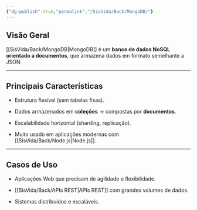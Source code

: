 ```yaml
---
{"dg-publish":true,"permalink":"/SisVida/Back/MongoDB/"}
---
```


## Visão Geral

[[SisVida/Back/MongoDB\|MongoDB]] é um **banco de dados NoSQL orientado a documentos**, que armazena dados em formato semelhante a JSON.

---

## Principais Características

- Estrutura flexível (sem tabelas fixas).
    
- Dados armazenados em **coleções** → compostas por **documentos**.
    
- Escalabilidade horizontal (sharding, replicação).
    
- Muito usado em aplicações modernas com [[SisVida/Back/Node.js\|Node.js]].
    

---

## Casos de Uso

- Aplicações Web que precisam de agilidade e flexibilidade.
    
- [[SisVida/Back/APIs REST\|APIs REST]] com grandes volumes de dados.
    
- Sistemas distribuídos e escaláveis.